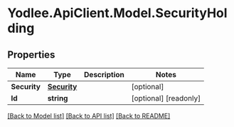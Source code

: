 # Yodlee.ApiClient.Model.SecurityHolding

## Properties

Name | Type | Description | Notes
------------ | ------------- | ------------- | -------------
**Security** | [**Security**](Security.md) |  | [optional] 
**Id** | **string** |  | [optional] [readonly] 

[[Back to Model list]](../README.md#documentation-for-models) [[Back to API list]](../README.md#documentation-for-api-endpoints) [[Back to README]](../README.md)

